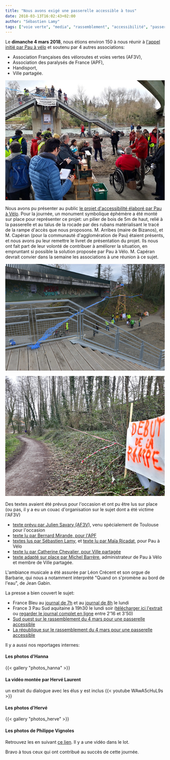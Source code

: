 ```yaml
---
title: "Nous avons exigé une passerelle accessible à tous"
date: 2018-03-13T16:02:43+02:00
author: "Sébastien Lamy"
tags: ["voie verte", "media", "rassemblement", "accessibilité", "passerelle"]
---
```

Le **dimanche 4 mars 2018**, nous étions environ 150 à nous réunir à [l'appel
initié par Pau à vélo](/events/rassemblement-passerelle-ubuzanos) et soutenu
par 4 autres associations:

*   Association Françaises des véloroutes et voies vertes (AF3V),
*   Association des paralysés de France (APF),
*   Handisport,
*   Ville partagée.

![](img/manif.jpg)

Nous avons pu présenter au public [le projet d'accessibilité élaboré par Pau à
Vélo](/docs/livret-projet.pdf).
Pour la journée, un monument symbolique éphémère a été monté sur place pour
représenter ce projet: un pilier de bois de 5m de haut, relié à la passerelle et
au talus de la rocade par des rubans matérialisant le tracé de la rampe d'accès
que nous proposons.   M. Arribes (maire de Bizanos), et M. Capéran (pour la
communauté d'agglomération de Pau) étaient présents, et nous avons pu leur
remettre le livret de présentation du projet. Ils nous ont fait part de leur
volonté de contribuer à améliorer la situation, en empruntant si possible la
solution proposée par Pau à Vélo. M. Capéran devrait convier dans la semaine les
associations à une réunion à ce sujet.

![](img/monument.png)

![](img/monument2.png)

Des textes avaient été prévus pour l'occasion et ont pu être lus sur place (ou
pas, il y a eu un couac d'organisation sur le sujet dont a été victime l'AF3V)

*   [texte prévu par Julien Savary (AF3V)](docs/discours-af3v-savary.pdf), venu spécialement de Toulouse pour l'occasion
*   [texte lu par Bernard Mirande, pour l'APF](docs/discours-apf-mirande.pdf)
*   [textes lus par Sébastien Lamy](docs/discours-pau-a-velo-lamy.pdf), et [texte lu par Maïa Ricadat](docs/discours-pau-a-velo-ricadat.pdf), pour Pau à Vélo
*   [texte lu par Catherine Chevalier, pour Ville partagée](docs/discours-vp-chevalier.pdf)
*   [texte adapté sur place par Michel Barrère](docs/contribution-barrere.pdf), administrateur de Pau à Vélo et membre de Ville partagée.

L'ambiance musicale a été assurée par Léon Crécent et son orgue de Barbarie, qui
nous a notamment interprété "Quand on s'promène au bord de l'eau", de Jean Gabin.

La presse a bien couvert le sujet:

* France Bleu au [journal de 7h](presse/2018-03-05_FranceBleuBearn_Passerelle_Bizanos_032bps.mp3)
  et au [journal de 8h](presse/2018-03-05_FranceBleuBearn_Passerelle_Bizanos_2_032bps.mp3)
  le lundi
* France 3 Pau Sud aquitaine à 19h30 le lundi soir ([télécharger ici l'extrait](presse/2018-03-05_France3_Pau-Sud_19-20_Passerelle.ts)
  ou [regarder le journal complet en ligne](http://embedftv-a.akamaihd.net/e792e92fa5739fb362601263a04a3302) entre 2'16 et 3'50)
* [Sud ouest sur le rassemblement du 4 mars pour une passerelle accessible](http://www.sudouest.fr/2018/03/04/bizanos-pres-de-150-personnes-pour-l-accessibilite-de-la-passerelle-de-mazeres-4250142-4344.php)
* [La république sur le rassemblement du 4 mars pour une passerelle accessible](http://www.larepubliquedespyrenees.fr/2018/03/04/passerelle-sur-le-gave-les-associations-presentent-leur-contre-projet,2294009.php)

Il y a aussi nos reportages internes:

#### Les photos d'Hanna
{{< gallery "photos_hanna" >}}

#### La vidéo montée par Hervé Laurent
un extrait du dialogue avec les élus y est inclus
{{< youtube WAwA5cHuL9s >}}

#### Les photos d'Hervé
{{< gallery "photos_herve" >}}

#### Les photos de Philippe Vignoles
Retrouvez les en suivant [ce lien](https://photos.google.com/share/AF1QipMQxNOqvZptSDtxk5DoKdcT3dtE6UHS3xdGFXK2iLtEYk3bbeo6NtiViWyhMNGTIQ?key=ZUVRTllzMFlSbkRYWDJQNW1pYThfT2s2dG5QRnJ3).
Il y a une vidéo dans le lot.


Bravo à tous ceux qui ont contribué au succès de cette journée.
